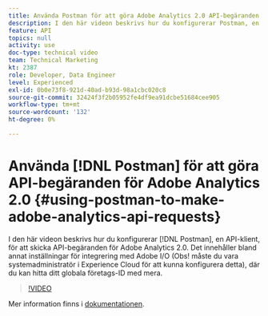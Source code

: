 ```yaml
---
title: Använda Postman för att göra Adobe Analytics 2.0 API-begäranden
description: I den här videon beskrivs hur du konfigurerar Postman, en API-klient, för att skicka API-begäranden för Adobe Analytics 2.0. Här ingår att konfigurera en integrering med Adobe I/O (NOTE - du måste vara systemadministratör i Experience Cloud för att konfigurera detta), där du kan hitta ditt globala företags-ID och mycket mer.
feature: API
topics: null
activity: use
doc-type: technical video
team: Technical Marketing
kt: 2387
role: Developer, Data Engineer
level: Experienced
exl-id: 0b0e73f8-921d-40ad-b93d-98a1cbc020c8
source-git-commit: 32424f3f2b05952fe4df9ea91dcbe51684cee905
workflow-type: tm+mt
source-wordcount: '132'
ht-degree: 0%

---
```


# Använda [!DNL Postman] för att göra API-begäranden för Adobe Analytics 2.0 {#using-postman-to-make-adobe-analytics-api-requests}

I den här videon beskrivs hur du konfigurerar [!DNL Postman], en API-klient, för att skicka API-begäranden för Adobe Analytics 2.0. Det innehåller bland annat inställningar för integrering med Adobe I/O (Obs! måste du vara systemadministratör i Experience Cloud för att kunna konfigurera detta), där du kan hitta ditt globala företags-ID med mera.

>[!VIDEO](https://video.tv.adobe.com/v/25889/?quality=12)

Mer information finns i [dokumentationen](https://www.adobe.io/apis/experiencecloud/analytics/docs.html#!AdobeDocs/analytics-2.0-apis/master/oauth-postman.md).

